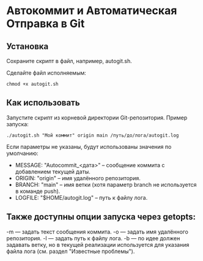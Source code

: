 # Автокоммит и Автоматическая Отправка в Git

## Установка

Сохраните скрипт в файл, например, autogit.sh.

Сделайте файл исполняемым:
```
chmod +x autogit.sh
```
## Как использовать
Запустите скрипт из корневой директории Git-репозитория. Пример запуска:
```
./autogit.sh "Мой коммит" origin main /путь/до/лога/autogit.log
```

Если параметры не указаны, будут использованы значения по умолчанию:

- MESSAGE: "Autocommit_<дата>" – сообщение коммита с добавлением текущей даты.
- ORIGIN: "origin" – имя удалённого репозитория.
- BRANCH: "main" – имя ветки (хотя параметр branch не используется в команде push).
- LOGFILE: "$HOME/autogit.log" – путь к файлу лога.

## Также доступны опции запуска через getopts:

-m — задать текст сообщения коммита.
-o — задать имя удалённого репозитория.
-l — задать путь к файлу лога.
-b — по идее должен задавать ветку, но в текущей реализации используется для указания файла лога (см. раздел "Известные проблемы").